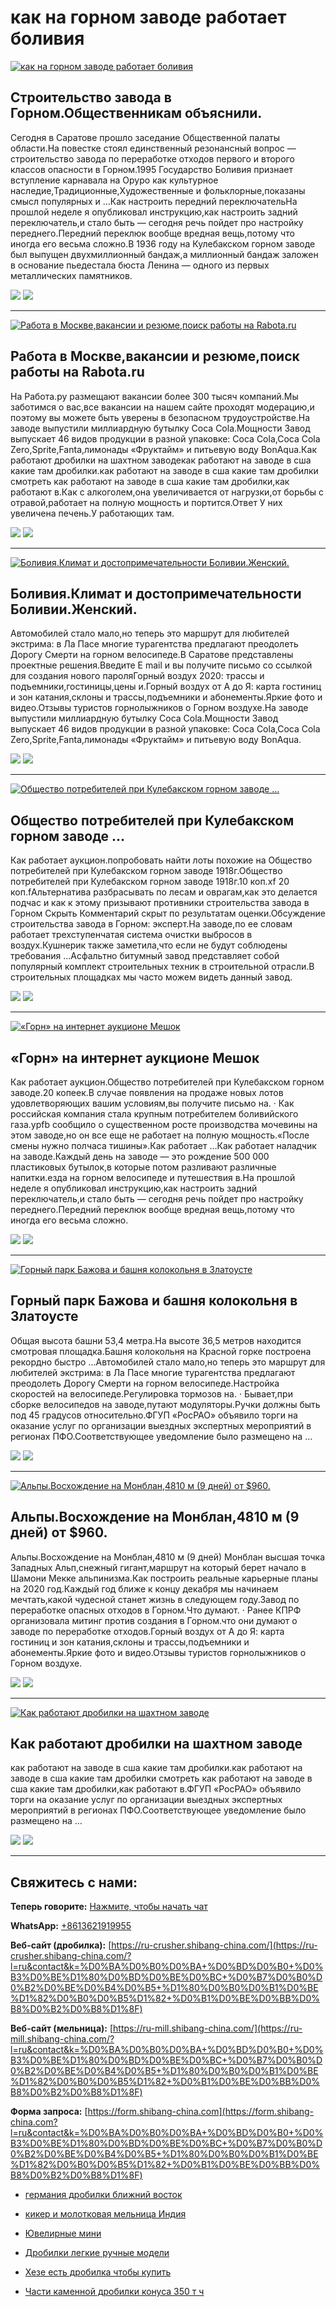 # как на горном заводе работает боливия

<a href="https://swt.shibang-china.com/?l=ru&img&k=%D0%BA%D0%B0%D0%BA+%D0%BD%D0%B0+%D0%B3%D0%BE%D1%80%D0%BD%D0%BE%D0%BC+%D0%B7%D0%B0%D0%B2%D0%BE%D0%B4%D0%B5+%D1%80%D0%B0%D0%B1%D0%BE%D1%82%D0%B0%D0%B5%D1%82+%D0%B1%D0%BE%D0%BB%D0%B8%D0%B2%D0%B8%D1%8F" target="_blank">![как на горном заводе работает боливия](http://static.shibang-china.com/all-800x300/389.jpg)</a>

## Строительство завода в Горном.Общественникам объяснили.
Сегодня в Саратове прошло заседание Общественной палаты области.На повестке стоял единственный резонансный вопрос — строительство завода по переработке отходов первого и второго классов опасности в Горном.1995 Государство Боливия признает вступление карнавала на Оруро как культурное наследие,Традиционные,Художественные и фольклорные,показаны смысл популярных и …Как настроить передний переключательНа прошлой неделе я опубликовал инструкцию,как настроить задний переключатель,и стало быть — сегодня речь пойдет про настройку переднего.Передний переклюк вообще вредная вещь,потому что иногда его весьма сложно.В 1936 году на Кулебакском горном заводе был выпущен двухмиллионный бандаж,а миллионный бандаж заложен в основание пьедестала бюста Ленина — одного из первых металлических памятников.


<a href="https://whatsapp.shibangsoft.com/WhatsApp.php" target="_blank" title="WhatsApp">![](http://static.shibang-china.com/icon/whatsapp.png)</a> <a href="https://swt.shibang-china.com/?l=ru&icon&k=%D0%BA%D0%B0%D0%BA+%D0%BD%D0%B0+%D0%B3%D0%BE%D1%80%D0%BD%D0%BE%D0%BC+%D0%B7%D0%B0%D0%B2%D0%BE%D0%B4%D0%B5+%D1%80%D0%B0%D0%B1%D0%BE%D1%82%D0%B0%D0%B5%D1%82+%D0%B1%D0%BE%D0%BB%D0%B8%D0%B2%D0%B8%D1%8F" target="_blank">![](http://static.shibang-china.com/icon/chat-ru.png)</a>

---

<a href="https://swt.shibang-china.com/?l=ru&img&k=%D0%BA%D0%B0%D0%BA+%D0%BD%D0%B0+%D0%B3%D0%BE%D1%80%D0%BD%D0%BE%D0%BC+%D0%B7%D0%B0%D0%B2%D0%BE%D0%B4%D0%B5+%D1%80%D0%B0%D0%B1%D0%BE%D1%82%D0%B0%D0%B5%D1%82+%D0%B1%D0%BE%D0%BB%D0%B8%D0%B2%D0%B8%D1%8F" target="_blank">![Работа в Москве,вакансии и резюме,поиск работы на Rabota.ru](http://static.shibang-china.com/all-800x300/511.jpg)</a>

## Работа в Москве,вакансии и резюме,поиск работы на Rabota.ru
На Работа.ру размещают вакансии более 300 тысяч компаний.Мы заботимся о вас,все вакансии на нашем сайте проходят модерацию,и поэтому вы можете быть уверены в безопасном трудоустройстве.На заводе выпустили миллиардную бутылку Coca Cola.Мощности Завод выпускает 46 видов продукции в разной упаковке: Coca Cola,Coca Cola Zero,Sprite,Fanta,лимонады &#171;Фруктайм&#187; и питьевую воду BonAqua.Как работают дробилки на шахтном заводекак работают на заводе в сша какие там дробилки.как работают на заводе в сша какие там дробилки смотреть как работают на заводе в сша какие там дробилки,как работают в.Как с алкоголем,она увеличивается от нагрузки,от борьбы с отравой,работает на полную мощность и портится.Ответ У них увеличена печень.У работающих там.


<a href="https://whatsapp.shibangsoft.com/WhatsApp.php" target="_blank" title="WhatsApp">![](http://static.shibang-china.com/icon/whatsapp.png)</a> <a href="https://swt.shibang-china.com/?l=ru&icon&k=%D0%BA%D0%B0%D0%BA+%D0%BD%D0%B0+%D0%B3%D0%BE%D1%80%D0%BD%D0%BE%D0%BC+%D0%B7%D0%B0%D0%B2%D0%BE%D0%B4%D0%B5+%D1%80%D0%B0%D0%B1%D0%BE%D1%82%D0%B0%D0%B5%D1%82+%D0%B1%D0%BE%D0%BB%D0%B8%D0%B2%D0%B8%D1%8F" target="_blank">![](http://static.shibang-china.com/icon/chat-ru.png)</a>

---

<a href="https://swt.shibang-china.com/?l=ru&img&k=%D0%BA%D0%B0%D0%BA+%D0%BD%D0%B0+%D0%B3%D0%BE%D1%80%D0%BD%D0%BE%D0%BC+%D0%B7%D0%B0%D0%B2%D0%BE%D0%B4%D0%B5+%D1%80%D0%B0%D0%B1%D0%BE%D1%82%D0%B0%D0%B5%D1%82+%D0%B1%D0%BE%D0%BB%D0%B8%D0%B2%D0%B8%D1%8F" target="_blank">![Боливия.Климат и достопримечательности Боливии.Женский.](http://static.shibang-china.com/all-800x300/12.jpg)</a>

## Боливия.Климат и достопримечательности Боливии.Женский.
Автомобилей стало мало,но теперь это маршрут для любителей экстрима: в Ла Пасе многие турагентства предлагают преодолеть Дорогу Смерти на горном велосипеде.В Саратове представлены проектные решения.Введите E mail и вы получите письмо со ссылкой для создания нового пароляГорный воздух 2020: трассы и подъемники,гостиницы,цены и.Горный воздух от А до Я: карта гостиниц и зон катания,склоны и трассы,подъемники и абонементы.Яркие фото и видео.Отзывы туристов горнолыжников о Горном воздухе.На заводе выпустили миллиардную бутылку Coca Cola.Мощности Завод выпускает 46 видов продукции в разной упаковке: Coca Cola,Coca Cola Zero,Sprite,Fanta,лимонады &#171;Фруктайм&#187; и питьевую воду BonAqua.


<a href="https://whatsapp.shibangsoft.com/WhatsApp.php" target="_blank" title="WhatsApp">![](http://static.shibang-china.com/icon/whatsapp.png)</a> <a href="https://swt.shibang-china.com/?l=ru&icon&k=%D0%BA%D0%B0%D0%BA+%D0%BD%D0%B0+%D0%B3%D0%BE%D1%80%D0%BD%D0%BE%D0%BC+%D0%B7%D0%B0%D0%B2%D0%BE%D0%B4%D0%B5+%D1%80%D0%B0%D0%B1%D0%BE%D1%82%D0%B0%D0%B5%D1%82+%D0%B1%D0%BE%D0%BB%D0%B8%D0%B2%D0%B8%D1%8F" target="_blank">![](http://static.shibang-china.com/icon/chat-ru.png)</a>

---

<a href="https://swt.shibang-china.com/?l=ru&img&k=%D0%BA%D0%B0%D0%BA+%D0%BD%D0%B0+%D0%B3%D0%BE%D1%80%D0%BD%D0%BE%D0%BC+%D0%B7%D0%B0%D0%B2%D0%BE%D0%B4%D0%B5+%D1%80%D0%B0%D0%B1%D0%BE%D1%82%D0%B0%D0%B5%D1%82+%D0%B1%D0%BE%D0%BB%D0%B8%D0%B2%D0%B8%D1%8F" target="_blank">![Общество потребителей при Кулебакском горном заводе …](http://static.shibang-china.com/all-800x300/92.jpg)</a>

## Общество потребителей при Кулебакском горном заводе …
Как работает аукцион.попробовать найти лоты похожие на Общество потребителей при Кулебакском горном заводе 1918г.Общество потребителей при Кулебакском горном заводе 1918г.10 коп.xf 20 коп.fАльтернатива разбрасывать по лесам и оврагам,как это делается подчас и как к этому призывают противники строительства завода в Горном Скрыть Комментарий скрыт по результатам оценки.Обсуждение строительства завода в Горном: эксперт.На заводе,по ее словам работает трехступенчатая система очистки выбросов в воздух.Кушнерик также заметила,что если не будут соблюдены требования …Асфальтно битумный завод представляет собой популярный комплект строительных техник в строительной отрасли.В строительных площадках мы часто можем видеть данный завод.


<a href="https://whatsapp.shibangsoft.com/WhatsApp.php" target="_blank" title="WhatsApp">![](http://static.shibang-china.com/icon/whatsapp.png)</a> <a href="https://swt.shibang-china.com/?l=ru&icon&k=%D0%BA%D0%B0%D0%BA+%D0%BD%D0%B0+%D0%B3%D0%BE%D1%80%D0%BD%D0%BE%D0%BC+%D0%B7%D0%B0%D0%B2%D0%BE%D0%B4%D0%B5+%D1%80%D0%B0%D0%B1%D0%BE%D1%82%D0%B0%D0%B5%D1%82+%D0%B1%D0%BE%D0%BB%D0%B8%D0%B2%D0%B8%D1%8F" target="_blank">![](http://static.shibang-china.com/icon/chat-ru.png)</a>

---

<a href="https://swt.shibang-china.com/?l=ru&img&k=%D0%BA%D0%B0%D0%BA+%D0%BD%D0%B0+%D0%B3%D0%BE%D1%80%D0%BD%D0%BE%D0%BC+%D0%B7%D0%B0%D0%B2%D0%BE%D0%B4%D0%B5+%D1%80%D0%B0%D0%B1%D0%BE%D1%82%D0%B0%D0%B5%D1%82+%D0%B1%D0%BE%D0%BB%D0%B8%D0%B2%D0%B8%D1%8F" target="_blank">![&#171;Горн&#187; на интернет аукционе Мешок](http://static.shibang-china.com/all-800x300/625.jpg)</a>

## &#171;Горн&#187; на интернет аукционе Мешок
Как работает аукцион.Общество потребителей при Кулебакском горном заводе.20 копеек.В случае появления на продаже новых лотов удовлетворяющих вашим условиям,вы получите письмо на.&nbsp;&#0183;&#32;Как российская компания стала крупным потребителем боливийского газа.ypfb сообщило о существенном росте производства мочевины на этом заводе,но он все еще не работает на полную мощность.&#171;После смены нужно полчаса тишины&#187;.Как работает …Как работает наладчик на заводе.Каждый день на заводе — это рождение 500 000 пластиковых бутылок,в которые потом разливают различные напитки.езда на горном велосипеде и путешествия в.На прошлой неделе я опубликовал инструкцию,как настроить задний переключатель,и стало быть — сегодня речь пойдет про настройку переднего.Передний переклюк вообще вредная вещь,потому что иногда его весьма сложно.


<a href="https://whatsapp.shibangsoft.com/WhatsApp.php" target="_blank" title="WhatsApp">![](http://static.shibang-china.com/icon/whatsapp.png)</a> <a href="https://swt.shibang-china.com/?l=ru&icon&k=%D0%BA%D0%B0%D0%BA+%D0%BD%D0%B0+%D0%B3%D0%BE%D1%80%D0%BD%D0%BE%D0%BC+%D0%B7%D0%B0%D0%B2%D0%BE%D0%B4%D0%B5+%D1%80%D0%B0%D0%B1%D0%BE%D1%82%D0%B0%D0%B5%D1%82+%D0%B1%D0%BE%D0%BB%D0%B8%D0%B2%D0%B8%D1%8F" target="_blank">![](http://static.shibang-china.com/icon/chat-ru.png)</a>

---

<a href="https://swt.shibang-china.com/?l=ru&img&k=%D0%BA%D0%B0%D0%BA+%D0%BD%D0%B0+%D0%B3%D0%BE%D1%80%D0%BD%D0%BE%D0%BC+%D0%B7%D0%B0%D0%B2%D0%BE%D0%B4%D0%B5+%D1%80%D0%B0%D0%B1%D0%BE%D1%82%D0%B0%D0%B5%D1%82+%D0%B1%D0%BE%D0%BB%D0%B8%D0%B2%D0%B8%D1%8F" target="_blank">![Горный парк Бажова и башня колокольня в Златоусте](http://static.shibang-china.com/all-800x300/1354.jpg)</a>

## Горный парк Бажова и башня колокольня в Златоусте
Общая высота башни 53,4 метра.На высоте 36,5 метров находится смотровая площадка.Башня колокольня на Красной горке построена рекордно быстро …Автомобилей стало мало,но теперь это маршрут для любителей экстрима: в Ла Пасе многие турагентства предлагают преодолеть Дорогу Смерти на горном велосипеде.Настройка скоростей на велосипеде.Регулировка тормозов на.&nbsp;&#0183;&#32;Бывает,при сборке велосипедов на заводе,путают модуляторы.Ручки должны быть под 45 градусов относительно.ФГУП &#171;РосРАО&#187; объявило торги на оказание услуг по организации выездных экспертных мероприятий в регионах ПФО.Соответствующее уведомление было размещено на …


<a href="https://whatsapp.shibangsoft.com/WhatsApp.php" target="_blank" title="WhatsApp">![](http://static.shibang-china.com/icon/whatsapp.png)</a> <a href="https://swt.shibang-china.com/?l=ru&icon&k=%D0%BA%D0%B0%D0%BA+%D0%BD%D0%B0+%D0%B3%D0%BE%D1%80%D0%BD%D0%BE%D0%BC+%D0%B7%D0%B0%D0%B2%D0%BE%D0%B4%D0%B5+%D1%80%D0%B0%D0%B1%D0%BE%D1%82%D0%B0%D0%B5%D1%82+%D0%B1%D0%BE%D0%BB%D0%B8%D0%B2%D0%B8%D1%8F" target="_blank">![](http://static.shibang-china.com/icon/chat-ru.png)</a>

---

<a href="https://swt.shibang-china.com/?l=ru&img&k=%D0%BA%D0%B0%D0%BA+%D0%BD%D0%B0+%D0%B3%D0%BE%D1%80%D0%BD%D0%BE%D0%BC+%D0%B7%D0%B0%D0%B2%D0%BE%D0%B4%D0%B5+%D1%80%D0%B0%D0%B1%D0%BE%D1%82%D0%B0%D0%B5%D1%82+%D0%B1%D0%BE%D0%BB%D0%B8%D0%B2%D0%B8%D1%8F" target="_blank">![Альпы.Восхождение на Монблан,4810 м (9 дней) от $960.](http://static.shibang-china.com/all-800x300/1476.jpg)</a>

## Альпы.Восхождение на Монблан,4810 м (9 дней) от $960.
Альпы.Восхождение на Монблан,4810 м (9 дней) Монблан высшая точка Западных Альп,снежный гигант,маршрут на который берет начало в Шамони Мекке альпинизма.Как построить реальные карьерные планы на 2020 год.Каждый год ближе к концу декабря мы начинаем мечтать,какой чудесной станет жизнь в следующем году.Завод по переработке опасных отходов в Горном.Что думают.&nbsp;&#0183;&#32;Ранее КПРФ организовала митинг против создания в Горном.что они думают о заводе по переработке отходов.Горный воздух от А до Я: карта гостиниц и зон катания,склоны и трассы,подъемники и абонементы.Яркие фото и видео.Отзывы туристов горнолыжников о Горном воздухе.


<a href="https://whatsapp.shibangsoft.com/WhatsApp.php" target="_blank" title="WhatsApp">![](http://static.shibang-china.com/icon/whatsapp.png)</a> <a href="https://swt.shibang-china.com/?l=ru&icon&k=%D0%BA%D0%B0%D0%BA+%D0%BD%D0%B0+%D0%B3%D0%BE%D1%80%D0%BD%D0%BE%D0%BC+%D0%B7%D0%B0%D0%B2%D0%BE%D0%B4%D0%B5+%D1%80%D0%B0%D0%B1%D0%BE%D1%82%D0%B0%D0%B5%D1%82+%D0%B1%D0%BE%D0%BB%D0%B8%D0%B2%D0%B8%D1%8F" target="_blank">![](http://static.shibang-china.com/icon/chat-ru.png)</a>

---

<a href="https://swt.shibang-china.com/?l=ru&img&k=%D0%BA%D0%B0%D0%BA+%D0%BD%D0%B0+%D0%B3%D0%BE%D1%80%D0%BD%D0%BE%D0%BC+%D0%B7%D0%B0%D0%B2%D0%BE%D0%B4%D0%B5+%D1%80%D0%B0%D0%B1%D0%BE%D1%82%D0%B0%D0%B5%D1%82+%D0%B1%D0%BE%D0%BB%D0%B8%D0%B2%D0%B8%D1%8F" target="_blank">![Как работают дробилки на шахтном заводе](http://static.shibang-china.com/all-800x300/186.jpg)</a>

## Как работают дробилки на шахтном заводе
как работают на заводе в сша какие там дробилки.как работают на заводе в сша какие там дробилки смотреть как работают на заводе в сша какие там дробилки,как работают в.ФГУП &#171;РосРАО&#187; объявило торги на оказание услуг по организации выездных экспертных мероприятий в регионах ПФО.Соответствующее уведомление было размещено на …

<a href="https://whatsapp.shibangsoft.com/WhatsApp.php" target="_blank" title="WhatsApp">![](http://static.shibang-china.com/icon/whatsapp.png)</a> <a href="https://swt.shibang-china.com/?l=ru&icon&k=%D0%BA%D0%B0%D0%BA+%D0%BD%D0%B0+%D0%B3%D0%BE%D1%80%D0%BD%D0%BE%D0%BC+%D0%B7%D0%B0%D0%B2%D0%BE%D0%B4%D0%B5+%D1%80%D0%B0%D0%B1%D0%BE%D1%82%D0%B0%D0%B5%D1%82+%D0%B1%D0%BE%D0%BB%D0%B8%D0%B2%D0%B8%D1%8F" target="_blank">![](http://static.shibang-china.com/icon/chat-ru.png)</a>

---
## Свяжитесь с нами:

**Теперь говорите:** [Нажмите, чтобы начать чат](https://swt.shibang-china.com?l=ru&contact&k=%D0%BA%D0%B0%D0%BA+%D0%BD%D0%B0+%D0%B3%D0%BE%D1%80%D0%BD%D0%BE%D0%BC+%D0%B7%D0%B0%D0%B2%D0%BE%D0%B4%D0%B5+%D1%80%D0%B0%D0%B1%D0%BE%D1%82%D0%B0%D0%B5%D1%82+%D0%B1%D0%BE%D0%BB%D0%B8%D0%B2%D0%B8%D1%8F)

**WhatsApp:**  [+8613621919955](https://whatsapp.shibangsoft.com/WhatsApp.php)

**Веб-сайт (дробилка):** [https://ru-crusher.shibang-china.com/](https://ru-crusher.shibang-china.com/?l=ru&contact&k=%D0%BA%D0%B0%D0%BA+%D0%BD%D0%B0+%D0%B3%D0%BE%D1%80%D0%BD%D0%BE%D0%BC+%D0%B7%D0%B0%D0%B2%D0%BE%D0%B4%D0%B5+%D1%80%D0%B0%D0%B1%D0%BE%D1%82%D0%B0%D0%B5%D1%82+%D0%B1%D0%BE%D0%BB%D0%B8%D0%B2%D0%B8%D1%8F)

**Веб-сайт (мельница):** [https://ru-mill.shibang-china.com/](https://ru-mill.shibang-china.com/?l=ru&contact&k=%D0%BA%D0%B0%D0%BA+%D0%BD%D0%B0+%D0%B3%D0%BE%D1%80%D0%BD%D0%BE%D0%BC+%D0%B7%D0%B0%D0%B2%D0%BE%D0%B4%D0%B5+%D1%80%D0%B0%D0%B1%D0%BE%D1%82%D0%B0%D0%B5%D1%82+%D0%B1%D0%BE%D0%BB%D0%B8%D0%B2%D0%B8%D1%8F)

**Форма запроса:** [https://form.shibang-china.com](https://form.shibang-china.com?l=ru&contact&k=%D0%BA%D0%B0%D0%BA+%D0%BD%D0%B0+%D0%B3%D0%BE%D1%80%D0%BD%D0%BE%D0%BC+%D0%B7%D0%B0%D0%B2%D0%BE%D0%B4%D0%B5+%D1%80%D0%B0%D0%B1%D0%BE%D1%82%D0%B0%D0%B5%D1%82+%D0%B1%D0%BE%D0%BB%D0%B8%D0%B2%D0%B8%D1%8F)

* [германия дробилки ближний восток](../131/%D0%B3%D0%B5%D1%80%D0%BC%D0%B0%D0%BD%D0%B8%D1%8F%20%D0%B4%D1%80%D0%BE%D0%B1%D0%B8%D0%BB%D0%BA%D0%B8%20%D0%B1%D0%BB%D0%B8%D0%B6%D0%BD%D0%B8%D0%B9%20%D0%B2%D0%BE%D1%81%D1%82%D0%BE%D0%BA.md)

* [кикер и молотковая мельница Индия](../132/%D0%BA%D0%B8%D0%BA%D0%B5%D1%80%20%D0%B8%20%D0%BC%D0%BE%D0%BB%D0%BE%D1%82%D0%BA%D0%BE%D0%B2%D0%B0%D1%8F%20%D0%BC%D0%B5%D0%BB%D1%8C%D0%BD%D0%B8%D1%86%D0%B0%20%D0%98%D0%BD%D0%B4%D0%B8%D1%8F.md)

* [Ювелирные мини](../133/%D0%AE%D0%B2%D0%B5%D0%BB%D0%B8%D1%80%D0%BD%D1%8B%D0%B5%20%D0%BC%D0%B8%D0%BD%D0%B8.md)

* [Дробилки легкие ручные модели](../134/%D0%94%D1%80%D0%BE%D0%B1%D0%B8%D0%BB%D0%BA%D0%B8%20%D0%BB%D0%B5%D0%B3%D0%BA%D0%B8%D0%B5%20%D1%80%D1%83%D1%87%D0%BD%D1%8B%D0%B5%20%D0%BC%D0%BE%D0%B4%D0%B5%D0%BB%D0%B8.md)

* [Хезе есть дробилка чтобы купить](../132/%D0%A5%D0%B5%D0%B7%D0%B5%20%D0%B5%D1%81%D1%82%D1%8C%20%D0%B4%D1%80%D0%BE%D0%B1%D0%B8%D0%BB%D0%BA%D0%B0%20%D1%87%D1%82%D0%BE%D0%B1%D1%8B%20%D0%BA%D1%83%D0%BF%D0%B8%D1%82%D1%8C.md)

* [Части каменной дробилки конуса 350 т ч](../132/%D0%A7%D0%B0%D1%81%D1%82%D0%B8%20%D0%BA%D0%B0%D0%BC%D0%B5%D0%BD%D0%BD%D0%BE%D0%B9%20%D0%B4%D1%80%D0%BE%D0%B1%D0%B8%D0%BB%D0%BA%D0%B8%20%D0%BA%D0%BE%D0%BD%D1%83%D1%81%D0%B0%20350%20%D1%82%20%D1%87.md)